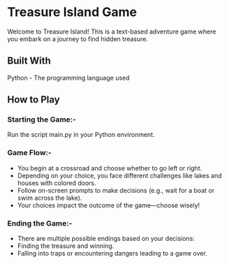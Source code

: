 # Treasure Island Game
Welcome to Treasure Island! This is a text-based adventure game where you embark on a journey to find hidden treasure.

## Built With
Python - The programming language used

## How to Play
### Starting the Game:-
Run the script main.py in your Python environment.

### Game Flow:-
* You begin at a crossroad and choose whether to go left or right.<br>
* Depending on your choice, you face different challenges like lakes and houses with colored doors.<br>
* Follow on-screen prompts to make decisions (e.g., wait for a boat or swim across the lake).<br>
* Your choices impact the outcome of the game—choose wisely!<br>
  
### Ending the Game:-
* There are multiple possible endings based on your decisions:
* Finding the treasure and winning.
* Falling into traps or encountering dangers leading to a game over.
